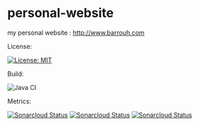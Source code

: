 # personal-website
my personal website :
http://www.barrouh.com

License:

[![License: MIT](https://img.shields.io/badge/License-MIT-yellow.svg)](https://opensource.org/licenses/MIT)

Build:

![Java CI](https://github.com/barrouh/parent-pom/workflows/Java%20CI/badge.svg)

Metrics:

[![Sonarcloud Status](https://sonarcloud.io/api/project_badges/measure?project=personal-website&metric=alert_status)](https://sonarcloud.io/dashboard?id=personal-website) [![Sonarcloud Status](https://sonarcloud.io/api/project_badges/measure?project=personal-website&metric=reliability_rating)](https://sonarcloud.io/dashboard?id=personal-website) [![Sonarcloud Status](https://sonarcloud.io/api/project_badges/measure?project=personal-website&metric=sqale_rating)](https://sonarcloud.io/dashboard?id=personal-website) 



